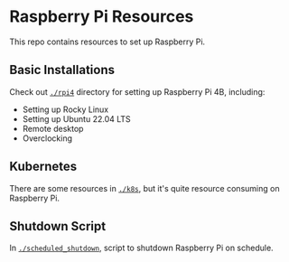 # Raspberry Pi Resources
This repo contains resources to set up Raspberry Pi.

## Basic Installations
Check out [`./rpi4`](rpi4) directory for setting up Raspberry Pi 4B, including:
- Setting up Rocky Linux
- Setting up Ubuntu 22.04 LTS
- Remote desktop
- Overclocking

## Kubernetes
There are some resources in [`./k8s`](k8s), but it's quite resource consuming on Raspberry Pi.

## Shutdown Script
In [`./scheduled_shutdown`](scheduled_shutdown), script to shutdown Raspberry Pi on schedule.